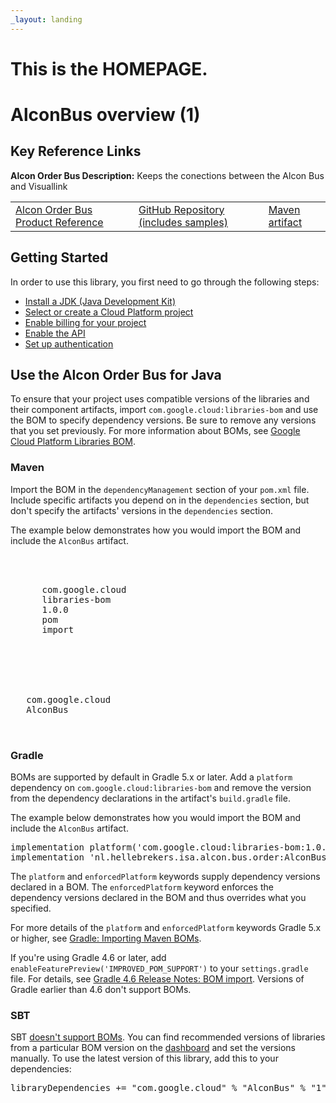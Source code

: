 ```yaml
---
_layout: landing
---
```


# This is the **HOMEPAGE**.

# AlconBus overview (1)

## Key Reference Links

**Alcon Order Bus Description:** Keeps the conections between the Alcon Bus and Visuallink

<table>
   <tr>
     <td><a href="https://gitlab.com/overtheweeken/alcon-bus">Alcon Order Bus Product Reference</a></td>
     <td><a href="https://github.com/hellebrekers/alcon/alcon-bus/tree/main/">GitHub Repository (includes samples)</a></td>
     <td><a href="https://central.sonatype.com/artifact/nl.hellebrekers.isa.alcon.bus.order/AlconBus">Maven artifact</a></td>
   </tr>
 </table>

## Getting Started

In order to use this library, you first need to go through the following steps:

- [Install a JDK (Java Development Kit)](https://cloud.google.com/java/docs/setup#install_a_jdk_java_development_kit)
- [Select or create a Cloud Platform project](https://console.cloud.google.com/project)
- [Enable billing for your project](https://cloud.google.com/billing/docs/how-to/modify-project#enable_billing_for_a_project)
- [Enable the API](https://console.cloud.google.com/apis/library/order_bus.googleapis.com)
- [Set up authentication](https://cloud.google.com/docs/authentication/client-libraries)

## Use the Alcon Order Bus for Java

To ensure that your project uses compatible versions of the libraries
and their component artifacts, import `com.google.cloud:libraries-bom` and use
the BOM to specify dependency versions.  Be sure to remove any versions that you
set previously. For more information about
BOMs, see [Google Cloud Platform Libraries BOM](https://cloud.google.com/java/docs/bom).

### Maven

Import the BOM in the <code>dependencyManagement</code> section of your <code>pom.xml</code> file.
Include specific artifacts you depend on in the <code>dependencies</code> section, but don't
specify the artifacts' versions in the <code>dependencies</code> section.

The example below demonstrates how you would import the BOM and include the <code>AlconBus</code> artifact.

<pre class="prettyprint lang-xml devsite-click-to-copy">
<dependencyManagement>
 <dependencies>
   <dependency>
      <groupId>com.google.cloud</groupId>
      <artifactId>libraries-bom</artifactId>
      <version>1.0.0</version>
      <type>pom</type>
      <scope>import</scope>
   </dependency>
 </dependencies>
</dependencyManagement>

<dependencies>
 <dependency>
   <groupId>com.google.cloud</groupId>
   <artifactId>AlconBus</artifactId>
 </dependency>
</dependencies>
</pre>

### Gradle

BOMs are supported by default in Gradle 5.x or later. Add a <code>platform</code>
dependency on <code>com.google.cloud:libraries-bom</code> and remove the version from the
dependency declarations in the artifact's <code>build.gradle</code> file.

The example below demonstrates how you would import the BOM and include the <code>AlconBus</code> artifact.

<pre class="prettyprint lang-Groovy devsite-click-to-copy">
implementation platform('com.google.cloud:libraries-bom:1.0.0')
implementation 'nl.hellebrekers.isa.alcon.bus.order:AlconBus'
</pre>

The <code>platform</code> and <code>enforcedPlatform</code> keywords supply dependency versions
declared in a BOM. The <code>enforcedPlatform</code> keyword enforces the dependency
versions declared in the BOM and thus overrides what you specified.

For more details of the <code>platform</code> and <code>enforcedPlatform</code> keywords Gradle 5.x or higher, see
[Gradle: Importing Maven BOMs](https://docs.gradle.org/current/userguide/platforms.html#sub:bom_import).

If you're using Gradle 4.6 or later, add
<code>enableFeaturePreview('IMPROVED_POM_SUPPORT')</code> to your <code>settings.gradle</code> file. For details, see
[Gradle 4.6 Release Notes: BOM import](https://docs.gradle.org/4.6/release-notes.html#bom-import).
Versions of Gradle earlier than 4.6 don't support BOMs.</p>

### SBT

SBT [doesn't support BOMs](https://github.com/sbt/sbt/issues/4531). You can find
recommended versions of libraries from a particular BOM version on the
[dashboard](https://storage.googleapis.com/cloud-opensource-java-dashboard/com.google.cloud/libraries-bom/index.html)
and set the versions manually.
To use the latest version of this library, add this to your dependencies:

<pre class="prettyprint lang-Scala devsite-click-to-copy">
libraryDependencies += "com.google.cloud" % "AlconBus" % "1"
</pre>
